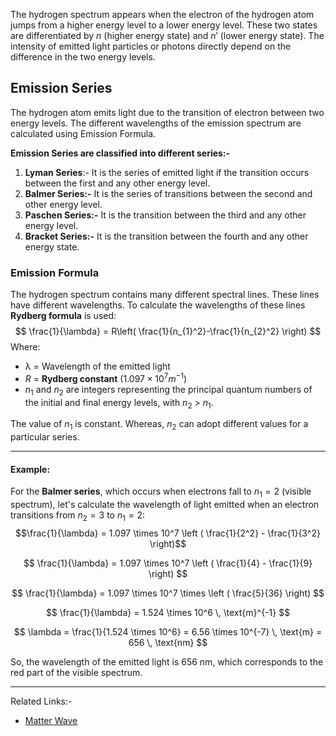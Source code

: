 The hydrogen spectrum appears when the electron of the hydrogen atom jumps from a higher energy level to a lower energy level. These two states are differentiated by $n$ (higher energy state) and $n'$ (lower energy state). The intensity of emitted light particles or photons directly depend on the difference in the two energy levels.
## Emission Series
The hydrogen atom emits light due to the transition of electron between two energy levels. The different wavelengths of the emission spectrum are calculated using Emission Formula.

**Emission Series are classified into different series:-**
1. **Lyman Series**:-
   It is the series of emitted light if the transition occurs between the first and any other energy level.
2. **Balmer Series:-**
   It is the series of transitions between the second and other energy level.
3. **Paschen Series:-**
   It is the transition between the third and any other energy level.
4. **Bracket Series:-**
   It is the transition between the fourth and any other energy state.
### Emission Formula 
The hydrogen spectrum contains many different spectral lines. These lines have different wavelengths. To calculate the wavelengths of these lines **Rydberg formula** is used:
$$
\frac{1}{\lambda} = R\left( \frac{1}{n_{1}^2}-\frac{1}{n_{2}^2} \right)
$$
Where:
- λ = Wavelength of the emitted light
- $R$ = **Rydberg constant** $(1.097×10^7 m^{-1}$)
- $n_{1}$ and $n_{2}$ ​are integers representing the principal quantum numbers of the initial and final energy levels, with $n_{2}$ > $n_{1}$.

The value of $n_{1}$ is constant. Whereas, $n_{2}$ can adopt different values for a particular series.

---
#### Example:
For the **Balmer series**, which occurs when electrons fall to $n_1 = 2$ (visible spectrum), let's calculate the wavelength of light emitted when an electron transitions from $n_2 = 3$ to $n_1 = 2$:
$$\frac{1}{\lambda} = 1.097 \times 10^7 \left ( \frac{1}{2^2} - \frac{1}{3^2} \right)$$


$$
\frac{1}{\lambda} = 1.097 \times 10^7 \left ( \frac{1}{4} - \frac{1}{9} \right)
$$

$$
\frac{1}{\lambda} = 1.097 \times 10^7 \times \left ( \frac{5}{36} \right)
$$

$$
\frac{1}{\lambda} = 1.524 \times 10^6 \, \text{m}^{-1}
$$

$$
\lambda = \frac{1}{1.524 \times 10^6} = 6.56 \times 10^{-7} \, \text{m} = 656 \, \text{nm}
$$

So, the wavelength of the emitted light is 656 nm, which corresponds to the red part of the visible spectrum.

---
Related Links:-
- [Matter Wave](Matter%20Wave.md) 